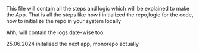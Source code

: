 This file will contain all the steps and logic which will be explained to make the App.
That is all the steps like how i initialized the repo,logic for the code, how to initialize the repo in your system locally

Ahh, will contain the logs date-wise too

25.06.2024
initalised the next app, monorepo actually
